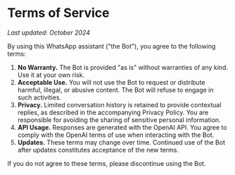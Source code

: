 # Terms of Service

_Last updated: October 2024_

By using this WhatsApp assistant ("the Bot"), you agree to the following terms:

1. **No Warranty.** The Bot is provided "as is" without warranties of any kind. Use it at your own risk.
2. **Acceptable Use.** You will not use the Bot to request or distribute harmful, illegal, or abusive content. The Bot will refuse to engage in such activities.
3. **Privacy.** Limited conversation history is retained to provide contextual replies, as described in the accompanying Privacy Policy. You are responsible for avoiding the sharing of sensitive personal information.
4. **API Usage.** Responses are generated with the OpenAI API. You agree to comply with the OpenAI terms of use when interacting with the Bot.
5. **Updates.** These terms may change over time. Continued use of the Bot after updates constitutes acceptance of the new terms.

If you do not agree to these terms, please discontinue using the Bot.
